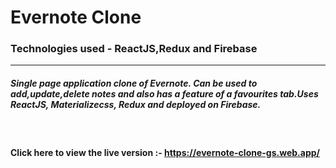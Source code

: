 # Evernote Clone
### Technologies used - ReactJS,Redux and Firebase
---
#####  Single page application clone of Evernote. Can be used to add,update,delete notes and also has a feature of a favourites tab.Uses ReactJS, Materializecss, Redux and deployed on Firebase.  
&nbsp;
#### Click here to view the live version :- https://evernote-clone-gs.web.app/

